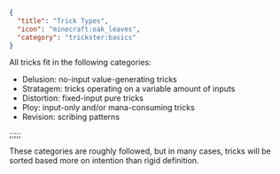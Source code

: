 ```json
{
  "title": "Trick Types",
  "icon": "minecraft:oak_leaves",
  "category": "trickster:basics"
}
```

All tricks fit in the following categories:

- Delusion: no-input value-generating tricks
- Stratagem: tricks operating on a variable amount of inputs
- Distortion: fixed-input pure tricks
- Ploy: input-only and/or mana-consuming tricks
- Revision: scribing patterns

;;;;;

These categories are roughly followed, but in many cases, 
tricks will be sorted based more on intention than rigid definition.
